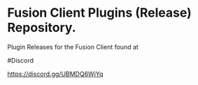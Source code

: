 # Fusion Client Plugins (Release) Repository.

Plugin Releases for the Fusion Client found at 

#Discord

https://discord.gg/UBMDQ6WjYq
